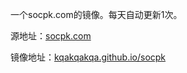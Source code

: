 一个socpk.com的镜像。每天自动更新1次。

源地址：[socpk.com](https://socpk.com)

镜像地址：[kqakqakqa.github.io/socpk](https://kqakqakqa.github.io/socpk)
